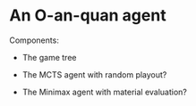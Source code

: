 # An O-an-quan agent

Components:
- The game tree

- The MCTS agent with random playout?
- The Minimax agent with material evaluation?